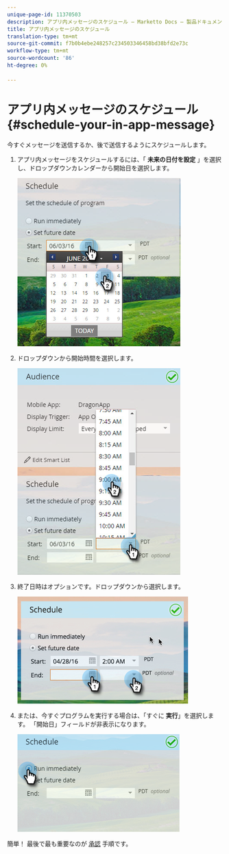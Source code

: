 ```yaml
---
unique-page-id: 11370503
description: アプリ内メッセージのスケジュール — Marketto Docs — 製品ドキュメント
title: アプリ内メッセージのスケジュール
translation-type: tm+mt
source-git-commit: f7b0b4ebe248257c234503346458bd38bfd2e73c
workflow-type: tm+mt
source-wordcount: '86'
ht-degree: 0%

---
```



# アプリ内メッセージのスケジュール {#schedule-your-in-app-message}

今すぐメッセージを送信するか、後で送信するようにスケジュールします。

1. アプリ内メッセージをスケジュールするには、「 **未来の日付を設定** 」を選択し、ドロップダウンカレンダーから開始日を選択します。

   ![](assets/schedule-your-in-app-message-1.png)

1. ドロップダウンから開始時間を選択します。

   ![](assets/schedule-your-in-app-message-2.png)

1. 終了日時はオプションです。ドロップダウンから選択します。

   ![](assets/schedule-your-in-app-message-3.png)

1. または、今すぐプログラムを実行する場合は、「すぐに **実行**」を選択します。 「開始日」フィールドが非表示になります。

   ![](assets/schedule-your-in-app-message-4.png)

簡単！ 最後で最も重要なのが [承認](approve-your-in-app-message.md) 手順です。

